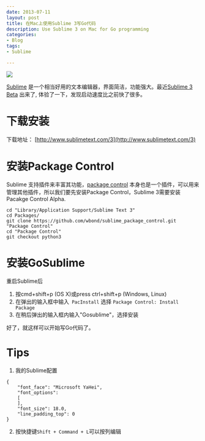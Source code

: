 ```yaml
---
date: 2013-07-11
layout: post
title: 在Mac上使用Sublime 3写Go代码
description: Use Sublime 3 on Mac for Go programming
categories:
- Blog
tags:
- Sublime

---
```


<img src="http://www.sublimetext.com/anim/rename2_packed.png"/>

[Sublime](http://www.sublimetext.com) 是一个相当好用的文本编辑器，界面简洁，功能强大。最近[Sublime 3 Beta](http://www.sublimetext.com/3) 出来了, 体验了一下，发现启动速度比之前快了很多。

# 下载安装

下载地址： [http://www.sublimetext.com/3](http://www.sublimetext.com/3)

# 安装Package Control

Sublime 支持插件来丰富其功能，[package control](http://wbond.net/sublime_packages/package_control) 本身也是一个插件，可以用来管理其他插件，所以我们要先安装Package Control，Sublime 3需要安装Pacakge Control Alpha.

```
cd "Library/Application Support/Sublime Text 3"
cd Packages/
git clone https://github.com/wbond/sublime_package_control.git "Package Control"
cd "Package Control"
git checkout python3
```

# 安装GoSublime

重启Sublime后

1. 按cmd+shift+p (OS X)或press ctrl+shift+p (Windows, Linux)
2. 在弹出的输入框中输入` PacInstall` 选择 `Package Control: Install Package`
3. 在稍后弹出的输入框内输入"Gosublime"，选择安装

好了，就这样可以开始写Go代码了。


# Tips

1. 我的Sublime配置

```
{
	"font_face": "Microsoft YaHei",
	"font_options":
	[
	],
	"font_size": 18.0,
    "line_padding_top": 0
}
```

2. 按快捷键`Shift + Command + L`可以按列编辑

